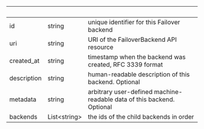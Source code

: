 <!-- Code generated for API Clients. DO NOT EDIT. -->

| &nbsp; | &nbsp; | &nbsp; |
|---|---|---|
| id | string | unique identifier for this Failover backend |
| uri | string | URI of the FailoverBackend API resource |
| created_at | string | timestamp when the backend was created, RFC 3339 format |
| description | string | human-readable description of this backend. Optional |
| metadata | string | arbitrary user-defined machine-readable data of this backend. Optional |
| backends | List&lt;string&gt; | the ids of the child backends in order |